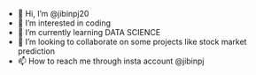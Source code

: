 - 👋 Hi, I’m @jibinpj20
- 👀 I’m interested in coding
- 🌱 I’m currently learning DATA SCIENCE
- 💞️ I’m looking to collaborate on some projects like stock market prediction
- 📫 How to reach me through insta account @jibinpj

<!---
jibinpj20/jibinpj20 is a ✨ special ✨ repository because its `README.md` (this file) appears on your GitHub profile.
You can click the Preview link to take a look at your changes.
--->
